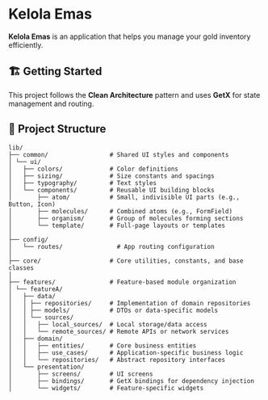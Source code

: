 # Kelola Emas

**Kelola Emas** is an application that helps you manage your gold inventory efficiently.

## 🏗️ Getting Started

This project follows the **Clean Architecture** pattern and uses **GetX** for state management and routing.

## 📁 Project Structure
```
lib/
├── common/                 # Shared UI styles and components
│ └── ui/
│   ├── colors/             # Color definitions
│   ├── sizing/             # Size constants and spacings
│   ├── typography/         # Text styles
│   └── components/         # Reusable UI building blocks
│       ├── atom/           # Small, indivisible UI parts (e.g., Button, Icon)
│       ├── molecules/      # Combined atoms (e.g., FormField)
│       ├── organism/       # Group of molecules forming sections
│       └── template/       # Full-page layouts or templates
│
├── config/
│   └── routes/               # App routing configuration
│
├── core/                   # Core utilities, constants, and base classes
│
├── features/               # Feature-based module organization
│ └── featureA/
│   ├── data/
│   │ ├── repositories/     # Implementation of domain repositories
│   │ ├── models/           # DTOs or data-specific models
│   │ └── sources/
│   │   ├── local_sources/  # Local storage/data access
│   │   └── remote_sources/ # Remote APIs or network services
│   ├── domain/
│   │   ├── entities/       # Core business entities
│   │   ├── use_cases/      # Application-specific business logic
│   │   └── repositories/   # Abstract repository interfaces
│   └── presentation/
│       ├── screens/        # UI screens
│       ├── bindings/       # GetX bindings for dependency injection
│       └── widgets/        # Feature-specific widgets
```